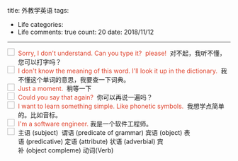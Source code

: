 title: 外教学英语
tags: 
  - Life
categories: 
  - Life
comments: true
count: 20
date: 2018/11/12
---
  <div yne-bulb-block="todo" yne-bulb-checked="false" id="7250-1542017413276" style="display:table; white-space: pre-wrap;"><div style="border: 1px solid rgb(187, 187, 187); width: 1em; height: 1em; line-height: 1; position: relative; display:inline-flex;"></div><div yne-bulb-todo-content="" style="display: table-cell; word-break: break-word; padding-left: 8px; width: 100%;"><span style="color:#df402a;">Sorry,&nbsp;I&nbsp;don't&nbsp;understand.&nbsp;Can&nbsp;you&nbsp;type&nbsp;it?&nbsp;&nbsp;please!&nbsp;</span>&nbsp;对不起，我听不懂，您可以打字吗？</div></div><div yne-bulb-block="todo" yne-bulb-checked="false" id="2750-1542017425726" style="display:table; white-space: pre-wrap;"><div style="border: 1px solid rgb(187, 187, 187); width: 1em; height: 1em; line-height: 1; position: relative; display:inline-flex;"></div><div yne-bulb-todo-content="" style="display: table-cell; word-break: break-word; padding-left: 8px; width: 100%;"><span style="color:#df402a;">I&nbsp;don't&nbsp;know&nbsp;the&nbsp;meaning&nbsp;of&nbsp;this&nbsp;word.&nbsp;I'll&nbsp;look&nbsp;it&nbsp;up&nbsp;in&nbsp;the&nbsp;dictionary.&nbsp;</span>&nbsp;我不懂这个单词的意思，我要查一下词典。</div></div><div yne-bulb-block="todo" yne-bulb-checked="false" id="9215-1542017507186" style="display:table; white-space: pre-wrap;"><div style="border: 1px solid rgb(187, 187, 187); width: 1em; height: 1em; line-height: 1; position: relative; display:inline-flex;"></div><div yne-bulb-todo-content="" style="display: table-cell; word-break: break-word; padding-left: 8px; width: 100%;"><span style="color:#df402a;">Just&nbsp;a&nbsp;moment.&nbsp;&nbsp;</span>稍等一下</div></div><div yne-bulb-block="todo" yne-bulb-checked="false" id="7229-1542017515792" style="display:table; white-space: pre-wrap;"><div style="border: 1px solid rgb(187, 187, 187); width: 1em; height: 1em; line-height: 1; position: relative; display:inline-flex;"></div><div yne-bulb-todo-content="" style="display: table-cell; word-break: break-word; padding-left: 8px; width: 100%;"><span style="color:#df402a;">Could&nbsp;you&nbsp;say&nbsp;that&nbsp;again?&nbsp;&nbsp;</span>你可以再说一遍吗？</div></div><div yne-bulb-block="todo" yne-bulb-checked="false" id="1036-1542017569214" style="display:table; white-space: pre-wrap;"><div style="border: 1px solid rgb(187, 187, 187); width: 1em; height: 1em; line-height: 1; position: relative; display:inline-flex;"></div><div yne-bulb-todo-content="" style="display: table-cell; word-break: break-word; padding-left: 8px; width: 100%;"><span style="color:#df402a;">I&nbsp;want&nbsp;to&nbsp;learn&nbsp;something&nbsp;simple.&nbsp;Like&nbsp;phonetic&nbsp;symbols.&nbsp;</span>&nbsp;我想学点简单的。比如音标。</div></div><div yne-bulb-block="todo" yne-bulb-checked="false" id="8192-1542017732583" style="display:table; white-space: pre-wrap;"><div style="border: 1px solid rgb(187, 187, 187); width: 1em; height: 1em; line-height: 1; position: relative; display:inline-flex;"></div><div yne-bulb-todo-content="" style="display: table-cell; word-break: break-word; padding-left: 8px; width: 100%;"><span style="color:#df402a;">I'm&nbsp;a&nbsp;software&nbsp;engineer.&nbsp;</span>我是一个软件工程师。</div></div><div yne-bulb-block="todo" yne-bulb-checked="false" id="6260-1543117070264" style="display:table; white-space: pre-wrap;"><div style="border: 1px solid rgb(187, 187, 187); width: 1em; height: 1em; line-height: 1; position: relative; display:inline-flex;"></div><div yne-bulb-todo-content="" style="display: table-cell; word-break: break-word; padding-left: 8px; width: 100%;">主语&nbsp;(subject)&nbsp;&nbsp;谓语&nbsp;(predicate&nbsp;of&nbsp;grammar)&nbsp;宾语&nbsp;(object)&nbsp;表语&nbsp;(predicative)&nbsp;定语&nbsp;(attribute)&nbsp;状语&nbsp;(adverbial)&nbsp;宾补&nbsp;(object&nbsp;compleme)&nbsp;动词(Verb)&nbsp;</div></div><div yne-bulb-block="paragraph" style="white-space: pre-wrap;"><br></div>